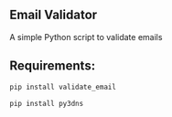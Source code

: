 ## Email Validator

A simple Python script to validate emails

## Requirements:
```sh
pip install validate_email
```

```sh
pip install py3dns
```